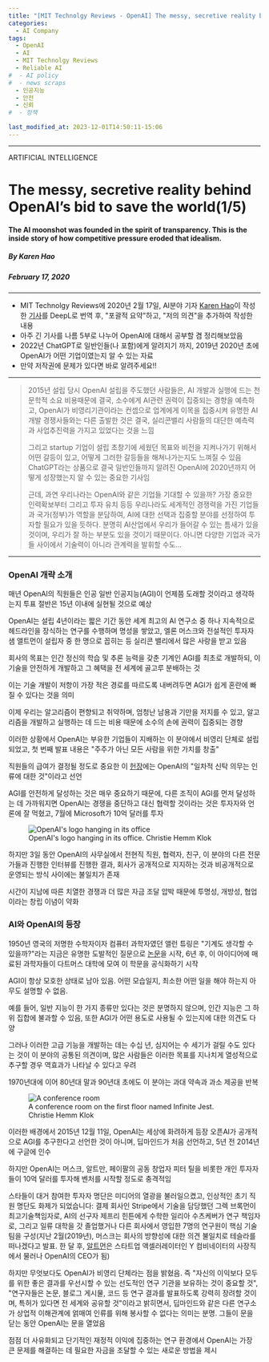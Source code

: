 ```yaml
---
title: "[MIT Technolgy Reviews - OpenAI] The messy, secretive reality behind OpenAI’s bid to save the world (1부)"
categories:
  - AI Company
tags:
  - OpenAI
  - AI
  - MIT Technolgy Reviews
  - Reliable AI
#  - AI policy
#  - news scraps
  - 인공지능
  - 안전
  - 신뢰
#  - 정책

last_modified_at: 2023-12-01T14:50:11-15:06
---
```

_________________

ARTIFICIAL INTELLIGENCE

# The messy, secretive reality behind OpenAI’s bid to save the world(1/5)

#### The AI moonshot was founded in the spirit of transparency. This is the inside story of how competitive pressure eroded that idealism.

##### By Karen Hao
##### February 17, 2020
---

  * MIT Technolgy Reviews에 2020년 2월 17일, AI분야 기자 [Karen Hao](https://www.technologyreview.com/author/karen-hao/)이 작성한 [기사](https://www.technologyreview.com/2020/02/17/844721/ai-openai-moonshot-elon-musk-sam-altman-greg-brockman-messy-secretive-reality/)를 DeepL로 번역 후, "포괄적 요약"하고, "저의 의견"을 추가하여 작성한 내용
  * 아주 긴 기사를 나름 5부로 나누어 OpenAI에 대해서 공부할 겸 정리해보았음
  * 2022년 ChatGPT로 일반인들(나 포함)에게 알려지기 까지, 2019년 2020년 초에 OpenAI가 어떤 기업이였는지 알 수 있는 자료
  * 만약 저작권에 문제가 있다면 바로 알려주세요!!

---

> 2015년 설립 당시 OpenAI 설립을 주도했던 사람들은, AI 개발과 실행에 드는 천문학적 소요 비용때문에 결국, 소수에게 AI관련 권력이 집중되는 경향을 예측하고, OpenAI가 비영리기관이라는 컨셉으로 업계에게 이목을 집중시켜 유명한 AI 개발 경쟁사들와는 다른 출발한 것은 결국, 실리콘밸리 사람들의 대단한 예측력과 사업추진력을 가지고 있었다는 것을 느낌
>
> 그리고 startup 기업이 설립 초창기에 세웠던 목표와 비전을 지켜나가기 위해서 어떤 갈등이 있고, 어떻게 그러한 갈등들을 해쳐나가는지도 느껴질 수 있음
> ChatGPT라는 상품으로 결국 일반인들까지 알려진 OpenAI에 2020년까지 어떻게 성장했는지 알 수 있는 중요한 기사임 
> 
> 근데, 과연 우리나라는 OpenAI와 같은 기업들 기대할 수 있을까? 가장 중요한 인력확보부터 그리고 투자 유치 등등 
> 우리나라도 세계적인 경쟁력을 가진 기업들과 국가(정부)가 역할을 분담하여, AI에 대한 선택과 집중할 분야를 선정하여 투자할 필요가 있을 듯하다. 분명히 AI산업에서 우리가 들어갈 수 있는 틈새가 있을 것이며, 우리가 잘 하는 부분도 있을 것이기 때문이다. 
> 아니면 다양한 기업과 국가들 사이에서 기술력이 아니라 관계력을 발휘할 수도...
    

---
### OpenAI 개략 소개

매년 OpenAI의 직원들은 인공 일반 인공지능(AGI)이 언제쯤 도래할 것이라고 생각하는지 투표
절반은 15년 이내에 실현될 것으로 예상

OpenAI는 설립 4년이라는 짧은 기간 동안 세계 최고의 AI 연구소 중 하나
지속적으로 헤드라인을 장식하는 연구를 수행하며 명성을 쌓았고, 엘론 머스크와 전설적인 투자자 샘 앨트먼이 설립자 중 한 명으로 꼽히는 등 실리콘 밸리에서 많은 사랑을 받고 있음

회사의 목표는 인간 정신의 학습 및 추론 능력을 갖춘 기계인 AGI를 최초로 개발하되, 이 기술을 안전하게 개발하고 그 혜택을 전 세계에 골고루 분배하는 것

이는 기술 개발이 저항이 가장 적은 경로를 따르도록 내버려두면 AGI가 쉽게 혼란에 빠질 수 있다는 것을 의미

이제 우리는 알고리즘이 편향되고 취약하며, 엄청난 남용과 기만을 저지를 수 있고, 알고리즘을 개발하고 실행하는 데 드는 비용 때문에 소수의 손에 권력이 집중되는 경향

이러한 상황에서 OpenAI는 부유한 기업들이 지배하는 이 분야에서 비영리 단체로 설립되었고, 첫 번째 발표 내용은 "주주가 아닌 모든 사람을 위한 가치를 창출"

직원들의 급여가 결정될 정도로 중요한 이 [헌장](https://openai.com/charter/)에는 OpenAI의 "일차적 신탁 의무는 인류에 대한 것"이라고 선언

AGI를 안전하게 달성하는 것은 매우 중요하기 때문에, 다른 조직이 AGI를 먼저 달성하는 데 가까워지면 OpenAI는 경쟁을 중단하고 대신 협력할 것이라는 것은 투자자와 언론에 잘 먹혔고, 7월에 Microsoft가 10억 달러를 투자

<figure>
    <img src="https://cdn.technologyreview.com/i/images/cf3a2394.jpg?sw=700&cx=0&cy=0&cw=3000&ch=2000"
         alt="OpenAI's logo hanging in its office">
    <figcaption> OpenAI's logo hanging in its office. Christie Hemm Klok </figcaption>
</figure>

하지만 3일 동안 OpenAI의 사무실에서 전현직 직원, 협력자, 친구, 이 분야의 다른 전문가들과 진행한 인터뷰를 진행한 결과, 회사가 공개적으로 지지하는 것과 비공개적으로 운영되는 방식 사이에는 불일치가 존재

시간이 지남에 따른 치열한 경쟁과 더 많은 자금 조달 압박 때문에 투명성, 개방성, 협업이라는 창립 이념이 약화

### AI와 OpenAI의 등장

1950년 영국의 저명한 수학자이자 컴퓨터 과학자였던 앨런 튜링은 "기계도 생각할 수 있을까?"라는 지금은 유명한 도발적인 질문으로 [논문](https://www.csee.umbc.edu/courses/471/papers/turing.pdf)을 시작, 6년 후, 이 아이디어에 매료된 과학자들이 다트머스 대학에 모여 이 학문을 공식화하기 시작

AGI이 항상 모호한 상태로 남아 있음. 어떤 모습일지, 최소한 어떤 일을 해야 하는지 아무도 설명할 수 없음. 

예를 들어, 일반 지능이 한 가지 종류만 있다는 것은 분명하지 않으며, 인간 지능은 그 하위 집합에 불과할 수 있음, 또한 AGI가 어떤 용도로 사용될 수 있는지에 대한 의견도 다양

그러나 이러한 고급 기능을 개발하는 데는 수십 년, 심지어는 수 세기가 걸릴 수도 있다는 것이 이 분야의 공통된 의견이며, 많은 사람들은 이러한 목표를 지나치게 열성적으로 추구할 경우 역효과가 나타날 수 있다고 우려

1970년대에 이어 80년대 말과 90년대 초에도 이 분야는 과대 약속과 과소 제공을 반복

<figure>
    <img src="https://cdn.technologyreview.com/i/images/cf3a2415.jpg?sw=700&cx=0&cy=0&cw=2100&ch=1400"
         alt="A conference room">
    <figcaption> A conference room on the first floor named Infinite Jest. Christie Hemm Klok </figcaption>
</figure>


이러한 배경에서 2015년 12월 11일, OpenAI는 세상에 화려하게 등장
오픈AI가 공개적으로 AGI를 추구한다고 선언한 것이 아니며, 딥마인드가 처음 선언하고, 5년 전 2014년에 구글에 인수

하지만 OpenAI는 머스크, 알트만, 페이팔의 공동 창업자 피터 틸을 비롯한 개인 투자자들이 10억 달러를 투자해 벤처를 시작할 정도로 충격적임

스타들이 대거 참여한 투자자 명단은 미디어의 열광을 불러일으켰고, 인상적인 초기 직원 명단도 화제가 되었습니다: 결제 회사인 Stripe에서 기술을 담당했던 그렉 브록먼이 최고기술책임자로, AI의 선구자 제프리 힌튼에게 수학한 일리아 수츠케버가 연구 책임자로, 그리고 일류 대학을 갓 졸업했거나 다른 회사에서 영입한 7명의 연구원이 핵심 기술팀을 구성(지난 2월(2019년), 머스크는 회사의 방향성에 대한 의견 불일치로 테슬라를 떠나겠다고 발표. 한 달 후, [알트먼](https://en.wikipedia.org/wiki/Sam_Altman)은 스타트업 액셀러레이터인 Y 컴비네이터의 사장직에서 물러나 OpenAI의 CEO가 됨)

하지만 무엇보다도 OpenAI가 비영리 단체라는 점을 밝혔음. 즉 "자신의 이익보다 모두를 위한 좋은 결과를 우선시할 수 있는 선도적인 연구 기관을 보유하는 것이 중요할 것",  "연구자들은 논문, 블로그 게시물, 코드 등 연구 결과를 발표하도록 강력히 장려할 것이며, 특허가 있다면 전 세계와 공유할 것"이라고 밝히면서, 딥마인드와 같은 다른 연구소가 상업적 이해관계에 얽매여 인류를 위해 봉사할 수 없다는 의미는 분명. 그들이 문을 닫는 동안 OpenAI는 문을 열었음

점점 더 사유화되고 단기적인 재정적 이익에 집중하는 연구 환경에서 OpenAI는 가장 큰 문제를 해결하는 데 필요한 자금을 조달할 수 있는 새로운 방법을 제시